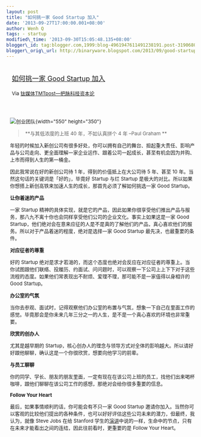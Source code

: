 ```yaml
--- 
layout: post 
title: "如何挑一家 Good Startup 加入" 
date: '2013-09-27T17:00:00.001+08:00' 
author: Wenh Q
tags: - startup
modified\_time: '2013-09-30T15:05:48.135+08:00' 
blogger\_id: tag:blogger.com,1999:blog-4961947611491238191.post-3190680628999068935
blogger\_orig\_url: http://binaryware.blogspot.com/2013/09/good-startup.html
---
```

<div style="margin: 10px; padding: 5px;">

<div style="font-size: 18px;">

[如何挑一家 Good Startup 加入](http://www.tmtpost.com/67243.html)

</div>

<div style="font-size: 13px;">

Via [钛媒体TMTpost—把脉科技资本论](http://www.tmtpost.com/)

</div>

</div>

<div style="font-size: 13px; padding: 15px 0 10px 10px;">

![创业团队](http://www.tmtpost.com/wp-content/uploads/2013/09/138025606249.jpg "创业团队"){width="550"
height="350"}



>  **与其低浓度的上班 40 年，不如认真拼个 4 年 –Paul Graham **

<div align="left">

年轻的时候加入新创公司有很多好处，你可以拥有自己的舞台、担起重大责任、影响产品与公司走向、更全面理解一家企业运作、跟着公司一起成长，甚至有机会因为并购、上市而得到人生的第一桶金。

</div>

<div align="left">

因此我常说在好的新创公司待 1 年，得到的价值抵上在大公司待 5 年、甚至 10
年。当然这句话的关键词是「好的」，毕竟好 Startup 与烂 Startup
是极大的对比。所以如果你想搭上新创高铁来加速人生的成长，那首先必须了解如何挑选一家
Good Startup。

</div>

<div align="left">

**让你着迷的产品**

</div>

<div align="left">

一家 Startup
精神的具体实现，就是它的产品，因此如果你很享受他们推出产品与服务，那八九不离十你也会同样享受他们公司的企业文化。事实上如果这是一家
Good
Startup，他们绝对会在意来应征的人是不是真的了解他们的产品，真心喜欢他们的服务。所以对于产品着迷的程度，绝对是选择一家
Good Startup 最先决，也最重要的条件。

</div>

<div align="left">

**对应征者的尊重**

</div>

<div align="left">

好的 Startup
绝对是求才若渴的，而这个态度也绝对会反应在对应征者的尊重上。当你试图跟他们联络、投履历、约面试、问问题时，可以观察一下公司上上下下对于这些流程的态度。如果他们常表现出不耐烦、爱理不理，那可能不是一家值得以身相许的
Good Startup。

</div>

<div align="left">

**办公室的气氛**

</div>

<div align="left">

当你去参观、面试时，记得观察他们办公室的布置与气氛，想象一下自己在里面工作的感觉。毕竟那会是你未来几年三分之一的人生，是不是一个真心喜欢的环境也非常重要。

</div>

<div align="left">

**欣赏的创办人**

</div>

<div align="left">

尤其是越早期的
Startup，核心创办人的理念与领导方式对全体的影响越大。所以请好好跟他聊聊，确认这是一个你很欣赏，想要向他学习的前辈。

</div>

<div align="left">

**与员工聊聊**

</div>

<div align="left">

你的同学、学长、朋友的朋友里面，一定有现在在该公司上班的员工，找他们出来喝杯咖啡，跟他们聊聊在该公司工作的感想，那绝对会给你很多重要的信息。

</div>

<div align="left">

**Follow Your Heart**

</div>

<div align="left">

最后，如果事情顺利的话，你可能会有不只一家 Good Startup
邀请你加入。当然你可以客观的比较他们提出的各种条件，也可以好好评估这些公司未来的潜力，但最终，我认为，就像
Steve Jobs 在给 Stanford
学生的[演讲](http://mrjamie.cc/2011/09/16/stay-hungry-stay-foolish/)中说的一样，生命中的节点，只有在未来才能看出之间的连结，因此往前看时，更重要的是
Follow Your Heart。

</div>

</div>
